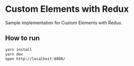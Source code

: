 # Custom Elements with Redux

Sample implementation for Custom Elements with Redux.

## How to run

```bash
yarn install
yarn dev
open http://localhost:8080/
```
